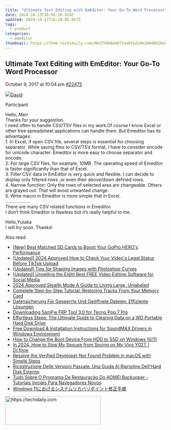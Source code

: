 ```yaml
---
title: "Ultimate Text Editing with EmEditor: Your Go-To Word Processor"
date: 2024-10-13T16:56:10.024Z
updated: 2024-10-17T16:28:05.957Z
tags:
  - product
categories:
  - emeditor
thumbnail: https://thmb.techidaily.com/d63759b0de073aa0fe2a9e240d0626e991d2055a110a13a7ea5ba7a42e20218a.jpg
---
```


## Ultimate Text Editing with EmEditor: Your Go-To Word Processor

October 9, 2017 at 10:04 pm [#22475](https://tools.techidaily.com/emeditor/products/) 

[![](https://secure.gravatar.com/avatar/38351ff4e4e609e986bb497ee5b24b3a?s=80&d=identicon&r=g)David](https://www.emeditor.com/forums/users/David/ "View David's profile")

Participant

Hello, Meir  
 Thanks for your suggestion.  
 I need often to handle CSV/TSV files in my work.Of course I know Excel or other free spreadsheet applications can handle them. But Emeditor has its advantages:  
 1\. In Excel, if open CSV file, several steps is essential for choosing separator. While saving files to CSV/TSV format, I have to consider encode for unicode character. Emeditor is more easy to choose separator and encode.  
 2\. For large CSV files, for example, 10MB. The operating speed of Emeditor is faster significantly than that of Excel.  
 3\. Filter CSV data in EmEditor is very quick and flexible. I can decide to display only filtered rows ,or even their above/down defined rows.  
 4\. Narrow function: Only the rows of selected area are changeable. Others are grayed out. That will avoid unwanted change.  
 5\. Write macro in Emeditor is more simple that in Excel.  
 ……………….  
 There are many CSV related functions in Emeditor.  
 I don’t think Emeditor is flawless but it’s really helpful to me.

Hello,Yutaka  
 I will try soon. Thanks!

<ins class="adsbygoogle"
     style="display:block"
     data-ad-format="autorelaxed"
     data-ad-client="ca-pub-7571918770474297"
     data-ad-slot="1223367746"></ins>

<ins class="adsbygoogle"
     style="display:block"
     data-ad-client="ca-pub-7571918770474297"
     data-ad-slot="8358498916"
     data-ad-format="auto"
     data-full-width-responsive="true"></ins>

<span class="atpl-alsoreadstyle">Also read:</span>
<div><ul>
<li><a href="https://extra-tips.techidaily.com/new-best-matched-sd-cards-to-boost-your-gopro-heros-performance/"><u>[New] Best Matched SD Cards to Boost Your GoPro HERO's Performance</u></a></li>
<li><a href="https://tiktok-video-recordings.techidaily.com/updated-2024-approved-how-to-check-your-videos-legal-status-before-tiktok-upload/"><u>[Updated] 2024 Approved How to Check Your Video's Legal Status Before TikTok Upload</u></a></li>
<li><a href="https://some-approaches.techidaily.com/updated-tips-for-shaping-images-with-photoshop-curves/"><u>[Updated] Tips for Shaping Images with Photoshop Curves</u></a></li>
<li><a href="https://eaxpv-info.techidaily.com/updated-unveiling-the-eight-best-free-video-editing-software-for-social-media/"><u>[Updated] Unveiling the Eight Best FREE Video Editing Software for Social Media</u></a></li>
<li><a href="https://article-helps.techidaily.com/2024-approved-stealth-mode-a-guide-to-living-large-unlabeled/"><u>2024 Approved Stealth Mode A Guide to Living Large, Unlabeled</u></a></li>
<li><a href="https://win-advanced.techidaily.com/complete-step-by-step-tutorial-restoring-tracks-from-your-memory-card/"><u>Complete Step-by-Step Tutorial: Restoring Tracks From Your Memory Card</u></a></li>
<li><a href="https://win-advanced.techidaily.com/datensicherung-fur-gesperrte-und-geoffnete-dateien-effiziente-losungen/"><u>Datensicherung Für Gesperrte Und Geöffnete Dateien: Effiziente Lösungen</u></a></li>
<li><a href="https://unlock-android.techidaily.com/downloading-samfw-frp-tool-30-for-tecno-pop-7-pro-by-drfone-android/"><u>Downloading SamFw FRP Tool 3.0 for Tecno Pop 7 Pro</u></a></li>
<li><a href="https://win-advanced.techidaily.com/effortless-steps-the-ultimate-guide-to-clearing-data-on-a-wd-portable-hard-disk-drive/"><u>Effortless Steps: The Ultimate Guide to Clearing Data on a WD Portable Hard Disk Drive</u></a></li>
<li><a href="https://win-dash.techidaily.com/free-download-and-installation-instructions-for-soundmax-drivers-in-windows-environment/"><u>Free Download & Installation Instructions for SoundMAX Drivers in Windows Environment</u></a></li>
<li><a href="https://win-advanced.techidaily.com/how-to-change-the-boot-device-from-hdd-to-ssd-on-windows-1011/"><u>How to Change the Boot Device From HDD to SSD on Windows 10/11</u></a></li>
<li><a href="https://review-topics.techidaily.com/in-2024-how-to-stop-my-spouse-from-spying-on-my-vivo-y02t-drfone-by-drfone-virtual-android/"><u>In 2024, How to Stop My Spouse from Spying on My Vivo Y02T | Dr.fone</u></a></li>
<li><a href="https://tech-renaissance.techidaily.com/resolve-the-verified-developer-not-found-problem-in-macos-with-simple-steps/"><u>Resolve the Verified Developer Not Found Problem in macOS with Simple Steps</u></a></li>
<li><a href="https://win-advanced.techidaily.com/ricostruzione-delle-versioni-passate-una-guida-al-ripristino-dellhard-disk-esterno/"><u>Ricostruzione Delle Versioni Passate: Una Guida Al Ripristino Dell'Hard Disk Esterno</u></a></li>
<li><a href="https://win-advanced.techidaily.com/tudo-sobre-o-programa-de-restauracao-do-aomei-backupper-tutoriais-iniciais-para-navegadores-novos/"><u>Tudo Sobre O Programa De Restauração Do AOMEI Backupper - Tutoriais Iniciais Para Navegadores Novos</u></a></li>
<li><a href="https://win-advanced.techidaily.com/1728480936258-windows-11/"><u>Windows 11におけるシステムリカバリポイント修正手順</u></a></li>
</ul></div>

<!-- affiliate ads begin -->
<a href="https://aligracehair.sjv.io/c/5597632/1959759/19272" target="_top" id="1959759">
  <img src="//a.impactradius-go.com/display-ad/19272-1959759" border="0" alt="https://techidaily.com" width="300" height="90"/>
</a>
<img height="0" width="0" src="https://aligracehair.sjv.io/i/5597632/1959759/19272" style="position:absolute;visibility:hidden;" border="0" />
<!-- affiliate ads end -->

